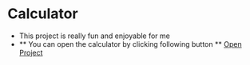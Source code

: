 # Calculator
- This project is really fun and enjoyable for me 
- ** You can open the calculator by clicking following button **
[Open Project](https://geshman.github.io/Calualator)
